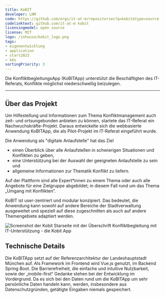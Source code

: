 ```yaml
---
title: KoBIT
developer: LHM
code: https://github.com/orgs/it-at-m/repositories?q=kobit&type=source
codelinktext: github.com/it-at-m kobit
licensingmodel: open source
license: MIT
logo: /inhouse/kobit_logo.png
tags:
- eigenentwicklung
- application
- start2023
- k8s
sortingPriority: 3
---
```


Die KonfliktbegleitungsApp (KoBITApp) unterstützt die Beschäftigten des IT-Referats, Konflikte möglichst niederschwellig beizulegen.

---

## Über das Projekt

Um Hilfestellung und Informationen zum Thema Konfliktmanagement auch zeit- und ortsungebunden anbieten zu können, startete das IT-Referat ein Nachwuchskräfte-Projekt. Daraus entwickelte sich die webbasierte Anwendung KoBITApp, die als Pilot-Projekt im IT-Referat eingeführt wurde.

Die Anwendung als "digitale Anlaufstelle" hat das Ziel

* einen Überblick über alle Anlaufstellen in schwierigen Situationen und Konflikten zu geben,
* eine Unterstützung bei der Auswahl der geeigneten Anlaufstelle zu sein und
* allgemeine Informationen zur Thematik Konflikt zu liefern.

Auf der Plattform sind alle Expert*innen zu einem Thema oder auch alle Angebote für eine Zielgruppe abgebildet; in diesem Fall rund um das Thema „Umgang mit Konflikten“.

KoBIT ist user-zentriert und modular konzipiert. Das bedeutet, die Anwendung kann sowohl auf andere Bereiche der Stadtverwaltung ausgeweitet und speziell auf diese zugeschnitten als auch auf andere Themengebiete adaptiert werden.

![Screenshot der Kobit Starseite mit der Überschrift Konfliktbegleitung mit IT-Unterstützung - die Kobit App](/inhouse/KoBITApp_screenshot.jpg)

## Technische Details

Die KoBITApp setzt auf der Referenzarchitektur der Landeshauptstadt München auf. Als Framework im Frontend wird Vue.js genutzt, im Backend Spring Boot.
Die Barrierefreiheit, die einfache und intuitive Nutzbarkeit, sowie der „mobile-first“ Gedanke stehen bei der Entwicklung im Vordergrund. Da es sich bei den Daten rund um die KoBITApp um sehr persönliche Daten handeln kann, werden, insbesondere aus Datenschutzgründen, getätigte Eingaben niemals gespeichert.
